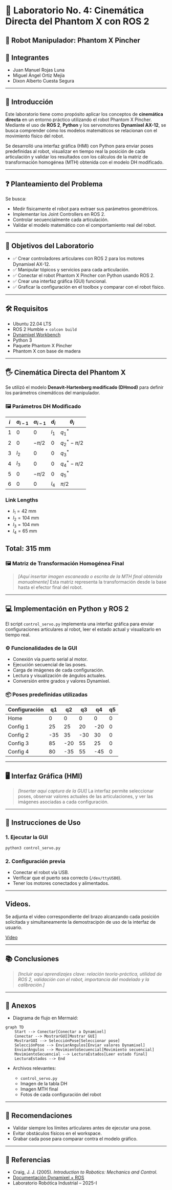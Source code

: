 # 🔪 Laboratorio No. 4: Cinemática Directa del Phantom X con ROS 2

## 🤖 Robot Manipulador: Phantom X Pincher

## 👥 Integrantes

* Juan Manuel Rojas Luna
* Miguel Ángel Ortiz Mejía
* Dixon Alberto Cuesta Segura

---

## 📌 Introducción

Este laboratorio tiene como propósito aplicar los conceptos de **cinemática directa** en un entorno práctico utilizando el robot Phantom X Pincher. Mediante el uso de **ROS 2**, **Python** y los servomotores **Dynamixel AX-12**, se busca comprender cómo los modelos matemáticos se relacionan con el movimiento físico del robot.

Se desarrolló una interfaz gráfica (HMI) con Python para enviar poses predefinidas al robot, visualizar en tiempo real la posición de cada articulación y validar los resultados con los cálculos de la matriz de transformación homogénea (MTH) obtenida con el modelo DH modificado.

---

## ❓ Planteamiento del Problema

Se busca:

* Medir físicamente el robot para extraer sus parámetros geométricos.
* Implementar los Joint Controllers en ROS 2.
* Controlar secuencialmente cada articulación.
* Validar el modelo matemático con el comportamiento real del robot.

---

## 🎯 Objetivos del Laboratorio

* ✅ Crear controladores articulares con ROS 2 para los motores Dynamixel AX-12.
* ✅ Manipular tópicos y servicios para cada articulación.
* ✅ Conectar el robot Phantom X Pincher con Python usando ROS 2.
* ✅ Crear una interfaz gráfica (GUI) funcional.
* ✅ Graficar la configuración en el toolbox y comparar con el robot físico.

---

## 🛠️ Requisitos

* Ubuntu 22.04 LTS
* ROS 2 Humble + `colcon build`
* [Dynamixel Workbench](https://github.com/labsir-un/ROB_Intro_ROS2_Humble_Phantom_Pincher_X100.git)
* Python 3
* Paquete Phantom X Pincher
* Phantom X con base de madera

---

## 🖐️ Cinemática Directa del Phantom X

Se utilizó el modelo **Denavit-Hartenberg modificado (DHmod)** para definir los parámetros cinemáticos del manipulador.

### 🖼️ Parámetros DH Modificado

| $i$ | $a_{i-1}$ | $\alpha_{i-1}$ | $d_i$ | $\theta_i$ |
|---|---|---|---|---|
| 1 | 0 | 0 | $l_1$ | $q_1^*$ |
| 2 | 0 | $-\pi/2$ | 0 | $q_2^* - \pi/2$ |
| 3 | $l_2$ | 0 | 0 | $q_3^*$ |
| 4 | $l_3$ | 0 | 0 | $q_4^* - \pi/2$ |
| 5 | 0 | $-\pi/2$ | 0 | $q_5^*$ |
| 6 | 0 | 0 | $l_4$ | $\pi/2$ |

### Link Lengths

* $l_1 = 42$ mm
* $l_2 = 104$ mm
* $l_3 = 104$ mm
* $l_4 = 65$ mm

Total: $315$ mm
---

### 🖼️ Matriz de Transformación Homogénea Final

> *\[Aquí insertar imagen escaneada o escrita de la MTH final obtenida manualmente]*
> Esta matriz representa la transformación desde la base hasta el efector final del robot.

---

## 💻 Implementación en Python y ROS 2

El script `control_servo.py` implementa una interfaz gráfica para enviar configuraciones articulares al robot, leer el estado actual y visualizarlo en tiempo real.

### ⚙️ Funcionalidades de la GUI

* Conexión vía puerto serial al motor.
* Ejecución secuencial de las poses.
* Carga de imágenes de cada configuración.
* Lectura y visualización de ángulos actuales.
* Conversión entre grados y valores Dynamixel.

### 📦 Poses predefinidas utilizadas

| Configuración | q1  | q2  | q3  | q4  | q5 |
| ------------- | --- | --- | --- | --- | -- |
| Home          | 0   | 0   | 0   | 0   | 0  |
| Config 1      | 25  | 25  | 20  | -20 | 0  |
| Config 2      | -35 | 35  | -30 | 30  | 0  |
| Config 3      | 85  | -20 | 55  | 25  | 0  |
| Config 4      | 80  | -35 | 55  | -45 | 0  |

---

## 🖥️ Interfaz Gráfica (HMI)

> *\[Insertar aquí captura de la GUI]*
> La interfaz permite seleccionar poses, observar valores actuales de las articulaciones, y ver las imágenes asociadas a cada configuración.

---

## 📄 Instrucciones de Uso

### 1. Ejecutar la GUI

```bash
python3 control_servo.py
```

### 2. Configuración previa

* Conectar el robot vía USB.
* Verificar que el puerto sea correcto (`/dev/ttyUSB0`).
* Tener los motores conectados y alimentados.

---
## Videos.

Se adjunta el video correspondiente del brazo alcanzando cada posición solicitada y simultaneamente la demostracipón de uso de la interfaz de usuario.

[Video](https://youtu.be/Ski5qsBnYsE)

---
## 📚 Conclusiones

> *\[Incluir aquí aprendizajes clave: relación teoría-práctica, utilidad de ROS 2, validación con el robot, importancia del modelado y la calibración.]*

---

## 📌 Anexos

* Diagrama de flujo en Mermaid:

```mermaid
graph TD
    Start --> Conectar[Conectar a Dynamixel]
    Conectar --> MostrarGUI[Mostrar GUI]
    MostrarGUI --> SelecciónPose[Seleccionar pose]
    SelecciónPose --> EnviarÁngulos[Enviar valores Dynamixel]
    EnviarÁngulos --> MovimientoSecuencial[Movimiento secuencial]
    MovimientoSecuencial --> LecturaEstados[Leer estado final]
    LecturaEstados --> End
```

* Archivos relevantes:

  * `control_servo.py`
  * Imagen de la tabla DH
  * Imagen MTH final
  * Fotos de cada configuración del robot

---

## 🧠 Recomendaciones

* Validar siempre los límites articulares antes de ejecutar una pose.
* Evitar obstáculos físicos en el workspace.
* Grabar cada pose para comparar contra el modelo gráfico.

---

## 📌 Referencias

* Craig, J. J. (2005). *Introduction to Robotics: Mechanics and Control.*
* [Documentación Dynamixel + ROS](https://emanual.robotis.com/docs/en/software/dynamixel/dynamixel_workbench/#ros-tutorials)
* Laboratorio Robótica Industrial – 2025-I


